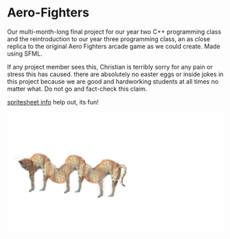 # Aero-Fighters
Our multi-month-long final project for our year two C++ programming class
and the reintroduction to our year three programming class, 
an as close replica to the original Aero Fighters arcade game as we could create.
Made using SFML.

If any project member sees this, Christian is terribly sorry for any pain or stress this has caused.
there are absolutely no easter eggs or inside jokes in this project because we are good and
hardworking students at all times no matter what. Do not go and fact-check this claim.

[spritesheet info](https://docs.google.com/spreadsheets/d/1S6oiYW31RMlV090vTEgLhkFIjzwHSgbqcVWCdjcCovY/edit?gid=0#gid=0) help out, its fun!

![inchcat](inchcat.png)
